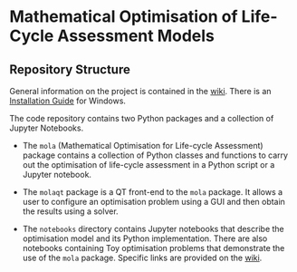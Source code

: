 # Mathematical Optimisation of Life-Cycle Assessment Models

## Repository Structure

General information on the project is contained in the 
[wiki](https://github.com/MGuo-Lab/LCA/wiki). There is an 
[Installation Guide](https://github.com/MGuo-Lab/LCA/INSTALL.md) for Windows.

The code repository contains two Python
packages and a collection of Jupyter Notebooks.

* The `mola` (Mathematical Optimisation for Life-cycle Assessment) package
contains a collection of Python classes and functions to carry out the optimisation
of life-cycle assessment in a Python script or a Jupyter notebook.

* The `molaqt` package is a QT front-end to the `mola` package. It allows
a user to configure an optimisation problem using a GUI and
then obtain the results using a solver.

* The `notebooks` directory contains Jupyter notebooks that describe the optimisation model and 
its Python implementation. There are also notebooks containing Toy optimisation problems that demonstrate the use of the
`mola` package. Specific links are provided on the [wiki](https://github.com/MGuo-Lab/LCA/wiki).
 